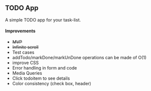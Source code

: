 ## TODO App
A simple TODO app for your task-list.


#### Improvements
- ~~MVP~~
- ~~Infinite scroll~~
- Test cases
- addTodo/markDone/markUnDone operations can be made of O(1)
- improve CSS
- Error handling in form and code
- Media Queries
- Click todoitem to see details
- Color consistency (check box, header)